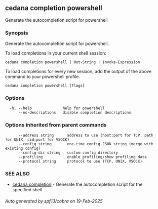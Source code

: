 ## cedana completion powershell

Generate the autocompletion script for powershell

### Synopsis

Generate the autocompletion script for powershell.

To load completions in your current shell session:

	cedana completion powershell | Out-String | Invoke-Expression

To load completions for every new session, add the output of the above command
to your powershell profile.


```
cedana completion powershell [flags]
```

### Options

```
  -h, --help              help for powershell
      --no-descriptions   disable completion descriptions
```

### Options inherited from parent commands

```
      --address string      address to use (host:port for TCP, path for UNIX, cid:port for VSOCK)
      --config string       one-time config JSON string (merge with existing config)
      --config-dir string   custom config directory
      --profiling           enable profiling/show profiling data
      --protocol string     protocol to use (TCP, UNIX, VSOCK)
```

### SEE ALSO

* [cedana completion](cedana_completion.md)	 - Generate the autocompletion script for the specified shell

###### Auto generated by spf13/cobra on 19-Feb-2025
